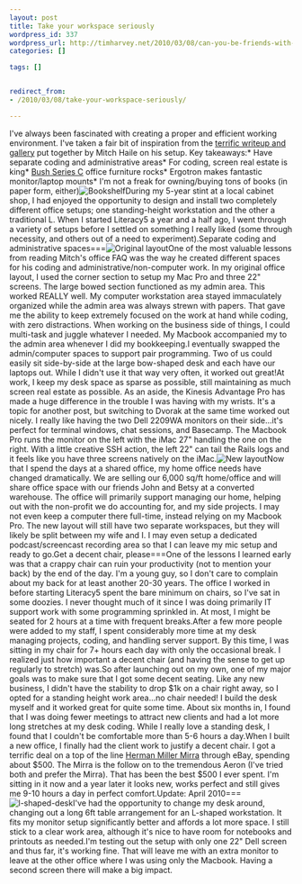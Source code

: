 ```yaml
--- 
layout: post
title: Take your workspace seriously
wordpress_id: 337
wordpress_url: http://timharvey.net/2010/03/08/can-you-be-friends-with-your-clients-i-think-so-2/
categories: []

tags: []


redirect_from:
- /2010/03/08/take-your-workspace-seriously/

---
```

I've always been fascinated with creating a proper and efficient working environment. I've taken a fair bit of inspiration from the [terrific writeup and gallery](http://www.biscade.com/office/) put together by Mitch Haile on his setup. Key takeaways:* Have separate coding and administrative areas* For coding, screen real estate is king* [Bush Series C](http://www.officesimulator.com/Collections/SeriesC.htm) office furniture rocks* Ergotron makes fantastic monitor/laptop mounts* I'm not a freak for owning/buying tons of books (in paper form, either)![Bookshelf](http://timharvey.net/wp-content/bookshelf.jpg)During my 5-year stint at a local cabinet shop, I had enjoyed the opportunity to design and install two completely different office setups; one standing-height workstation and the other a traditional L. When I started Literacy5 a year and a half ago, I went through a variety of setups before I settled on something I really liked (some through necessity, and others out of a need to experiment).Separate coding and administrative spaces===![Original layout](http://timharvey.net/wp-content/original_layout1.png)One of the most valuable lessons from reading Mitch's office FAQ was the way he created different spaces for his coding and  administrative/non-computer work. In my original office layout, I used the corner section to setup my Mac Pro and three 22" screens. The large bowed section functioned as my admin area. This worked REALLY well. My computer workstation area stayed immaculately organized while the admin area was always strewn with papers. That gave me the ability to keep extremely focused on the work at hand while coding, with zero distractions. When working on the business side of things, I could multi-task and juggle whatever I needed. My Macbook accompanied my to the admin area whenever I did my bookkeeping.I eventually swapped the admin/computer spaces to support pair programming. Two of us could easily sit side-by-side at the large bow-shaped desk and each have our laptops out. While I didn't use it that way very often, it worked out great!At work, I keep my desk space as sparse as possible, still maintaining as much screen real estate as possible. As an aside, the Kinesis Advantage Pro has made a huge difference in the trouble I was having with my wrists. It's a topic for another post, but switching to Dvorak at the same time worked out nicely. I really like having the two Dell 2209WA monitors on their side...it's perfect for terminal windows, chat sessions, and Basecamp. The Macbook Pro runs the monitor on the left with the iMac 27" handling the one on the right. With a little creative SSH action, the left 22" can tail the Rails logs and it feels like you have three screens natively on the iMac.![New layout](http://timharvey.net/wp-content/new_layout.png)Now that I spend the days at a shared office, my home office needs have changed dramatically. We are selling our 6,000 sq/ft home/office and will share office space with our friends John and Betsy at a converted warehouse. The office will primarily support managing our home, helping out with the non-profit we do accounting for, and my side projects. I may not even keep a computer there full-time, instead relying on my Macbook Pro. The new layout will still have two separate workspaces, but they will likely be split between my wife and I. I may even setup a dedicated podcast/screencast recording area so that I can leave my mic setup and ready to go.Get a decent chair, please===One of the lessons I learned early was that a crappy chair can ruin your productivity (not to mention your back) by the end of the day. I'm a young guy, so I don't care to complain about my back for at least another 20-30 years. The office I worked in before starting Literacy5 spent the bare minimum on chairs, so I've sat in some doozies. I never thought much of it since I was doing primarily IT support work with some programming sprinkled in. At most, I might be seated for 2 hours at a time with frequent breaks.After a few more people were added to my staff, I spent considerably more time at my desk managing projects, coding, and handling server support. By this time, I was sitting in my chair for 7+ hours each day with only the occasional break. I realized just how important a decent chair (and having the sense to get up regularly to stretch) was.So after launching out on my own, one of my major goals was to make sure that I got some decent seating. Like any new business, I didn't have the stability to drop $1k on a chair right away, so I opted for a standing height work area...no chair needed! I build the desk myself and it worked great for quite some time. About six months in, I found that I was doing fewer meetings to attract new clients and had a lot more long stretches at my desk coding. While I really love a standing desk, I found that I couldn't be comfortable more than 5-6 hours a day.When I built a new office, I finally had the client work to justify a decent chair. I got a terrific deal on a top of the line [Herman Miller Mirra](http://www.hermanmiller.com/Products/Mirra-Chairs) through eBay, spending about $500. The Mirra is the follow on to the tremendous Aeron (I've tried both and prefer the Mirra). That has been the best $500 I ever spent. I'm sitting in it now and a year later it looks new, works perfect and still gives me 9-10 hours a day in perfect comfort.Update: April 2010===![l-shaped-desk](http://timharvey.net/wp-content/l_shaped_desk1.jpg)I've had the opportunity to change my desk around, changing out a long 6ft table arrangement for an L-shaped workstation. It fits my monitor setup significantly better and affords a lot more space. I still stick to a clear work area, although it's nice to have room for notebooks and printouts as needed.I'm testing out the setup with only one 22" Dell screen and thus far, it's working fine. That will leave me with an extra monitor to leave at the other office where I was using only the Macbook. Having a second screen there will make a big impact.

